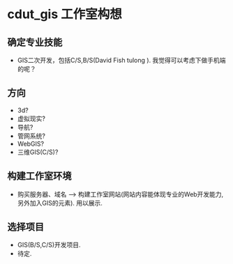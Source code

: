 # cdut_gis 工作室构想
## 确定专业技能
* GIS二次开发，包括C/S,B/S(David Fish tulong ).
我觉得可以考虑下做手机端的呢？

## 方向
* 3d?
* 虚拟现实?
* 导航?
* 管网系统?
* WebGIS?
* 三维GIS(C/S)?

## 构建工作室环境
* 购买服务器、域名 --> 构建工作室网站(网站内容能体现专业的Web开发能力,另外加入GIS的元素). 用以展示. 

## 选择项目
* GIS(B/S,C/S)开发项目.
* 待定.
